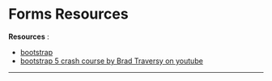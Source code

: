 # Forms Resources

**Resources** :

- [bootstrap](https://getbootstrap.com/docs/5.0/getting-started/introduction/)
- [bootstrap 5 crash course by Brad Traversy on youtube](https://www.youtube.com/watch?v=4sosXZsdy-s&list=RDCMUC29ju8bIPH5as8OGnQzwJyA&index=2)

----